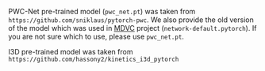 PWC-Net pre-trained model (`pwc_net.pt`) was taken from `https://github.com/sniklaus/pytorch-pwc`. We also provide the old version of the model which was used in [MDVC](https://github.com/v-iashin/MDVC) project (`network-default.pytorch`). If you are not sure which to use, please use `pwc_net.pt`.

I3D pre-trained model was taken from `https://github.com/hassony2/kinetics_i3d_pytorch`